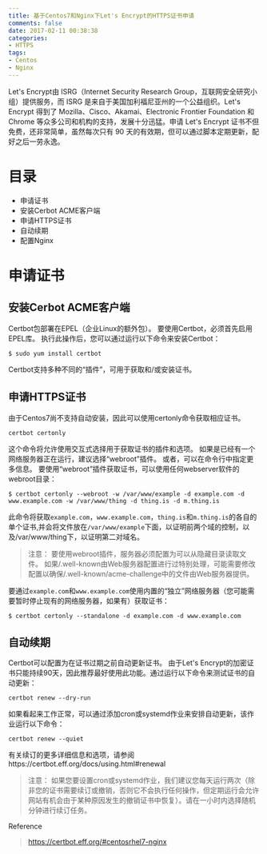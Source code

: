 ```yaml
---
title: 基于Centos7和Nginx下Let's Encrypt的HTTPS证书申请
comments: false
date: 2017-02-11 00:38:38
categories: 
- HTTPS
tags: 
- Centos
- Nginx
---
```

Let's Encrypt由 ISRG（Internet Security Research Group，互联网安全研究小组）提供服务，而 ISRG 是来自于美国加利福尼亚州的一个公益组织。Let's Encrypt 得到了 Mozilla、Cisco、Akamai、Electronic Frontier Foundation 和 Chrome 等众多公司和机构的支持，发展十分迅猛。申请 Let's Encrypt 证书不但免费，还非常简单，虽然每次只有 90 天的有效期，但可以通过脚本定期更新，配好之后一劳永逸。
<!---more--->
# 目录
- 申请证书
 - 安装Cerbot ACME客户端
 - 申请HTTPS证书
 - 自动续期
- 配置Nginx

# 申请证书
## 安装Cerbot ACME客户端
Certbot包部署在EPEL（企业Linux的额外包）。 要使用Certbot，必须首先启用EPEL库。
执行此操作后，您可以通过运行以下命令来安装Certbot：
```
$ sudo yum install certbot
```
Certbot支持多种不同的“插件”，可用于获取和/或安装证书。
## 申请HTTPS证书
由于Centos7尚不支持自动安装，因此可以使用certonly命令获取相应证书。
```
certbot certonly
```
这个命令将允许使用交互式选择用于获取证书的插件和选项。
如果是已经有一个网络服务器正在运行，建议选择“webroot”插件。
或者，可以在命令行中指定更多信息。
要使用“webroot”插件获取证书，可以使用任何webserver软件的webroot目录：
```
$ certbot certonly --webroot -w /var/www/example -d example.com -d www.example.com -w /var/www/thing -d thing.is -d m.thing.is
```
此命令将获取`example.com`，`www.example.com`，`thing.is`和`m.thing.is`的各自的单个证书,并会将文件放在`/var/www/example`下面，以证明前两个域的控制，以及/var/www/thing下，以证明第二对域名。
> 注意：
要使用webroot插件，服务器必须配置为可以从隐藏目录读取文件。 如果/.well-known由Web服务器配置进行过特别处理，可能需要修改配置以确保/.well-known/acme-challenge中的文件由Web服务器提供。

要通过`example.com`和`www.example.com`使用内置的“独立”网络服务器（您可能需要暂时停止现有的网络服务器，如果有）获取证书：
```
$ certbot certonly --standalone -d example.com -d www.example.com
```
## 自动续期
Certbot可以配置为在证书过期之前自动更新证书。 由于Let's Encrypt的加密证书只能持续90天，因此推荐最好使用此功能。通过运行以下命令来测试证书的自动更新：
```
certbot renew --dry-run
```
如果看起来工作正常，可以通过添加cron或systemd作业来安排自动更新，该作业运行以下命令：
```
certbot renew --quiet 
```
有关续订的更多详细信息和选项，请参阅https://certbot.eff.org/docs/using.html#renewal
> 注意：
如果您要设置cron或systemd作业，我们建议您每天运行两次（除非您的证书需要续订或撤销，否则它不会执行任何操作，但定期运行会允许网站有机会由于某种原因发生的撤销证书中恢复）。请在一小时内选择随机分钟进行续订任务。

Reference
> https://certbot.eff.org/#centosrhel7-nginx